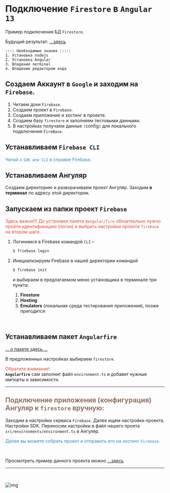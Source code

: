 # Подключение `Firestore` в `Angular 13`

Пример подключения БД `Firestore`.

Будущий результат: […здесь](https://a374ru-test.web.app)

    :::: Необходимые знания :::::
    1. Установка nodejs
    2. Установка Angular
    3. Владение nerminal
    4. Владение редактором кода

## Создаем Аккаунт в `Google` и заходим на `Firebase`.

1. Читаем доки `Firebase`.
1. Создаем проект в `Firebase`.
1. Создаем приложение и хостинг в проекте.
1. Создаем базу `firestore` и заполняем тестовыми данными.
1. В настройках получаем данные `(`config`)` для локального подключения `FireBase`.

## Устанавливаем `Firebase CLI`

<span style="color: #2C87BF;">Читай о `SDK или CLI` в справке Firebase.

## Устанавливаем Ангуляр

Создаем директорию и разворачиваем проект Ангуляр. Заходим **в терминал** по адресу этой директории.

## Запускаем из папки проект `Firebase`

<span style="color: #e34234;">Здесь важно!!! До установки пакета `@angular/fire` обязатеьльно нужно пройти идентификацию (логин) и выбрать настройки проекта `firebase` на втором шаге.

1. Логинимся в Firebase командой `CLI` –
   ```sh
   $ friebase login
   ```
2. Инициализируем Firebase в нашей директории командой

   ```sh
   $ firebase init
   ```

   и выбираем в предлагаемом меню установщика в терминале три пункта:

   1. **Firestore**
   2. **Hosting**
   3. **Emulators** (локальная среда тестирования приложения), позже пригодится

<br>

## Устанавливаем пакет `Angularfire`

[… о пакете здесь …](<[https://link](https://github.com/angular/angularfire)>)

В предложенных настройках выбираем `firestore`.

<span style="color: #e34234;">Обратите внимание! </span><br /> **`Angularfire`** сам заполнит файл `environment.ts` и добавит нужные импорты и зависимости.

<hr>

## <span style="color: #8F7161;">Подключение приложения (конфигурация) Ангуляр к `firestore` вручную:

Заходим в настройки сервиса `Firebase`. Далее ищем настройки проекта. Настройки SDK. Переносим настройки в файл нашего проета `src/environments/environment.ts` в Ангуляр.

<span style="color: #2C87BF;">Далее вы можете собрать проект и отправить его на хостинг `Firebase`.

<br>

Просмотреть пример данного проекта можно […здесь](https://a374ru-test.web.app)

<hr>
<br>

![img](https://1.bp.blogspot.com/-hOxN5KX2KfY/YPplNP_w6xI/AAAAAAAAGz0/nNxSLwD5lnQhvFnce_DzmIoSRWyY9A3QACLcBGAsYHQ/s800/theend-beats.png)
